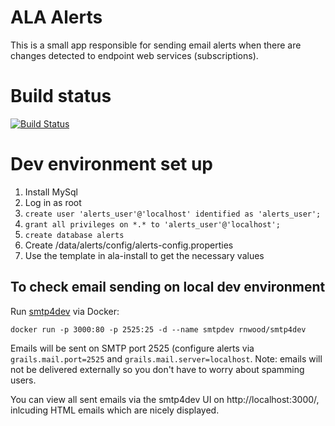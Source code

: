 # ALA Alerts

This is a small app responsible for sending email alerts when there are changes detected to endpoint web services (subscriptions).

# Build status

[![Build Status](https://travis-ci.com/AtlasOfLivingAustralia/alerts.svg?branch=master)](https://travis-ci.com/AtlasOfLivingAustralia/alerts)

# Dev environment set up

1. Install MySql
1. Log in as root
1. ```create user 'alerts_user'@'localhost' identified as 'alerts_user';```
1. ```grant all privileges on *.* to 'alerts_user'@'localhost';```
1. ```create database alerts```
1. Create /data/alerts/config/alerts-config.properties
  1. Use the template in ala-install to get the necessary values


## To check email sending on local dev environment
Run [smtp4dev](https://github.com/rnwood/smtp4dev) via Docker:

`docker run -p 3000:80 -p 2525:25 -d --name smtpdev rnwood/smtp4dev`

Emails will be sent on SMTP port 2525 (configure alerts via `grails.mail.port=2525` and `grails.mail.server=localhost`. Note: emails will not be delivered externally so you don't have to worry about spamming users.

You can view all sent emails via the smtp4dev UI on http://localhost:3000/, inlcuding HTML emails which are nicely displayed.
